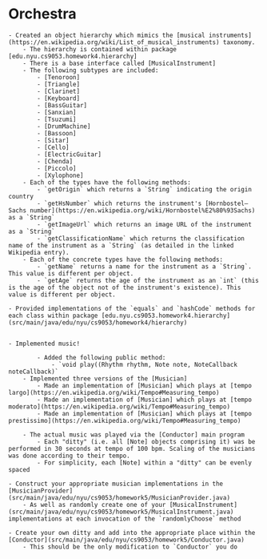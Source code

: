 # Orchestra

    - Created an object hierarchy which mimics the [musical instruments](https://en.wikipedia.org/wiki/List_of_musical_instruments) taxonomy.
        - The hierarchy is contained within package [edu.nyu.cs9053.homework4.hierarchy]
        - There is a base interface called [MusicalInstrument]
        - The following subtypes are included:
            - [Tenoroon]
            - [Triangle]
            - [Clarinet]
            - [Keyboard]
            - [BassGuitar]
            - [Sanxian]
            - [Tsuzumi]
            - [DrumMachine]
            - [Bassoon]
            - [Sitar]
            - [Cello]
            - [ElectricGuitar]
            - [Chenda]
            - [Piccolo]
            - [Xylophone]
        - Each of the types have the following methods:
            - `getOrigin` which returns a `String` indicating the origin country
            - `getHsNumber` which returns the instrument's [Hornbostel–Sachs number](https://en.wikipedia.org/wiki/Hornbostel%E2%80%93Sachs) as a `String`
            - `getImageUrl` which returns an image URL of the instrument as a `String`
            - `getClassificationName` which returns the classification name of the instrument as a `String` (as detailed in the linked Wikipedia entry).
        - Each of the concrete types have the following methods:
            - `getName` returns a name for the instrument as a `String`. This value is different per object.
            - `getAge` returns the age of the instrument as an `int` (this is the age of the object not of the instrument's existence). This value is different per object.
        
    - Provided implementations of the `equals` and `hashCode` methods for each class within package [edu.nyu.cs9053.homework4.hierarchy](src/main/java/edu/nyu/cs9053/homework4/hierarchy)
        
   
    - Implemented music!
    
            - Added the following public method:
                - `void play((Rhythm rhythm, Note note, NoteCallback noteCallback)`
        - Implemented three versions of the [Musician]
            - Made an implementation of [Musician] which plays at [tempo largo](https://en.wikipedia.org/wiki/Tempo#Measuring_tempo)
            - Made an implementation of [Musician] which plays at [tempo moderato](https://en.wikipedia.org/wiki/Tempo#Measuring_tempo)
            - Made an implementation of [Musician] which plays at [tempo prestissimo](https://en.wikipedia.org/wiki/Tempo#Measuring_tempo)
        
        - The actual music was played via the [Conductor] main program
            - Each "ditty" (i.e. all [Note] objects comprising it) was be performed in 30 seconds at tempo of 100 bpm. Scaling of the musicians was done according to their tempo.
            - For simplicity, each [Note] within a "ditty" can be evenly spaced
    
    - Construct your appropriate musician implementations in the [MusicianProvider](src/main/java/edu/nyu/cs9053/homework5/MusicianProvider.java)
        - As well as randomly create one of your [MusicalInstrument](src/main/java/edu/nyu/cs9053/homework5/MusicalInstrument.java) implementations at each invocation of the `randomlyChoose` method
    
    - Create your own ditty and add into the appropriate place within the [Conductor](src/main/java/edu/nyu/cs9053/homework5/Conductor.java)
        - This should be the only modification to `Conductor` you do


    

    
